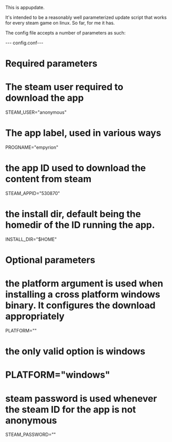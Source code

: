 This is appupdate.

It's intended to be a reasonably well parameterized update script that works for every steam game on linux.  So far, for me it has.

The config file accepts a number of parameters as such:

--- config.conf---
# Required parameters

# The steam user required to download the app
STEAM_USER="anonymous" 
# The app label, used in various ways
PROGNAME="empyrion"
# the app ID used to download the content from steam
STEAM_APPID="530870"
# the install dir, default being the homedir of the ID running the app.
INSTALL_DIR="$HOME"
# Optional parameters

# the platform argument is used when installing a cross platform windows binary.  It configures the download appropriately 
PLATFORM=""
# the only valid option is windows
# PLATFORM="windows"
# steam password is used whenever the steam ID for the app is not anonymous
STEAM_PASSWORD=""



